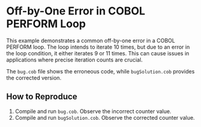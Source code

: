 # Off-by-One Error in COBOL PERFORM Loop

This example demonstrates a common off-by-one error in a COBOL PERFORM loop. The loop intends to iterate 10 times, but due to an error in the loop condition, it either iterates 9 or 11 times.  This can cause issues in applications where precise iteration counts are crucial.

The `bug.cob` file shows the erroneous code, while `bugSolution.cob` provides the corrected version.

## How to Reproduce
1. Compile and run `bug.cob`. Observe the incorrect counter value.
2. Compile and run `bugSolution.cob`. Observe the corrected counter value.